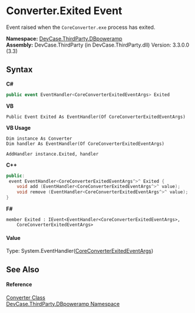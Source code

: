 # Converter.Exited Event
 

Event raised when the `CoreConverter.exe` process has exited.

**Namespace:**&nbsp;<a href="N_DevCase_ThirdParty_DBpoweramp">DevCase.ThirdParty.DBpoweramp</a><br />**Assembly:**&nbsp;DevCase.ThirdParty (in DevCase.ThirdParty.dll) Version: 3.3.0.0 (3.3)

## Syntax

**C#**<br />
``` C#
public event EventHandler<CoreConverterExitedEventArgs> Exited
```

**VB**<br />
``` VB
Public Event Exited As EventHandler(Of CoreConverterExitedEventArgs)
```

**VB Usage**<br />
``` VB Usage
Dim instance As Converter
Dim handler As EventHandler(Of CoreConverterExitedEventArgs)

AddHandler instance.Exited, handler

```

**C++**<br />
``` C++
public:
 event EventHandler<CoreConverterExitedEventArgs^>^ Exited {
	void add (EventHandler<CoreConverterExitedEventArgs^>^ value);
	void remove (EventHandler<CoreConverterExitedEventArgs^>^ value);
}
```

**F#**<br />
``` F#
member Exited : IEvent<EventHandler<CoreConverterExitedEventArgs>,
    CoreConverterExitedEventArgs>

```


#### Value
Type: System.EventHandler(<a href="T_DevCase_ThirdParty_DBpoweramp_Eventing_CoreConverterExitedEventArgs">CoreConverterExitedEventArgs</a>)

## See Also


#### Reference
<a href="T_DevCase_ThirdParty_DBpoweramp_Converter">Converter Class</a><br /><a href="N_DevCase_ThirdParty_DBpoweramp">DevCase.ThirdParty.DBpoweramp Namespace</a><br />